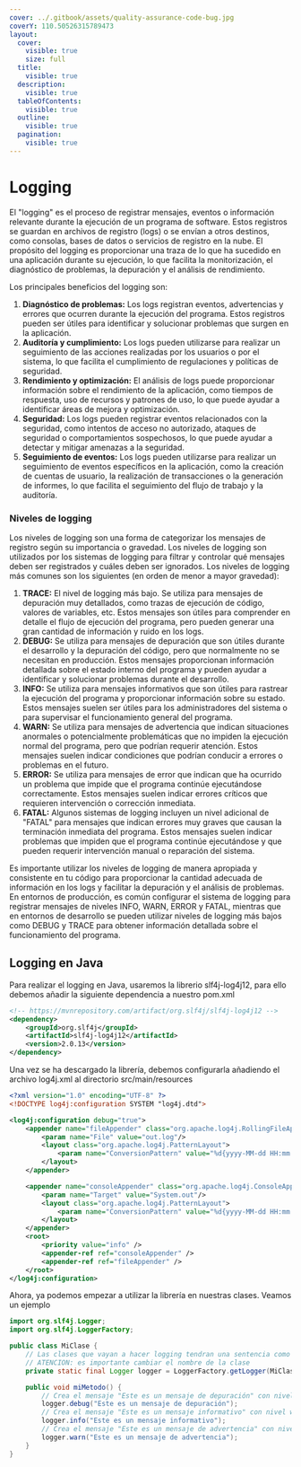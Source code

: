 ```yaml
---
cover: ../.gitbook/assets/quality-assurance-code-bug.jpg
coverY: 110.50526315789473
layout:
  cover:
    visible: true
    size: full
  title:
    visible: true
  description:
    visible: true
  tableOfContents:
    visible: true
  outline:
    visible: true
  pagination:
    visible: true
---
```


# Logging

El "logging" es el proceso de registrar mensajes, eventos o información relevante durante la ejecución de un programa de software. Estos registros se guardan en archivos de registro (logs) o se envían a otros destinos, como consolas, bases de datos o servicios de registro en la nube. El propósito del logging es proporcionar una traza de lo que ha sucedido en una aplicación durante su ejecución, lo que facilita la monitorización, el diagnóstico de problemas, la depuración y el análisis de rendimiento.

Los principales beneficios del logging son:

1. **Diagnóstico de problemas:** Los logs registran eventos, advertencias y errores que ocurren durante la ejecución del programa. Estos registros pueden ser útiles para identificar y solucionar problemas que surgen en la aplicación.
2. **Auditoría y cumplimiento:** Los logs pueden utilizarse para realizar un seguimiento de las acciones realizadas por los usuarios o por el sistema, lo que facilita el cumplimiento de regulaciones y políticas de seguridad.
3. **Rendimiento y optimización:** El análisis de logs puede proporcionar información sobre el rendimiento de la aplicación, como tiempos de respuesta, uso de recursos y patrones de uso, lo que puede ayudar a identificar áreas de mejora y optimización.
4. **Seguridad:** Los logs pueden registrar eventos relacionados con la seguridad, como intentos de acceso no autorizado, ataques de seguridad o comportamientos sospechosos, lo que puede ayudar a detectar y mitigar amenazas a la seguridad.
5. **Seguimiento de eventos:** Los logs pueden utilizarse para realizar un seguimiento de eventos específicos en la aplicación, como la creación de cuentas de usuario, la realización de transacciones o la generación de informes, lo que facilita el seguimiento del flujo de trabajo y la auditoría.

### Niveles de logging

Los niveles de logging son una forma de categorizar los mensajes de registro según su importancia o gravedad. Los niveles de logging son utilizados por los sistemas de logging para filtrar y controlar qué mensajes deben ser registrados y cuáles deben ser ignorados. Los niveles de logging más comunes son los siguientes (en orden de menor a mayor gravedad):

1. **TRACE:** El nivel de logging más bajo. Se utiliza para mensajes de depuración muy detallados, como trazas de ejecución de código, valores de variables, etc. Estos mensajes son útiles para comprender en detalle el flujo de ejecución del programa, pero pueden generar una gran cantidad de información y ruido en los logs.
2. **DEBUG:** Se utiliza para mensajes de depuración que son útiles durante el desarrollo y la depuración del código, pero que normalmente no se necesitan en producción. Estos mensajes proporcionan información detallada sobre el estado interno del programa y pueden ayudar a identificar y solucionar problemas durante el desarrollo.
3. **INFO:** Se utiliza para mensajes informativos que son útiles para rastrear la ejecución del programa y proporcionar información sobre su estado. Estos mensajes suelen ser útiles para los administradores del sistema o para supervisar el funcionamiento general del programa.
4. **WARN:** Se utiliza para mensajes de advertencia que indican situaciones anormales o potencialmente problemáticas que no impiden la ejecución normal del programa, pero que podrían requerir atención. Estos mensajes suelen indicar condiciones que podrían conducir a errores o problemas en el futuro.
5. **ERROR:** Se utiliza para mensajes de error que indican que ha ocurrido un problema que impide que el programa continúe ejecutándose correctamente. Estos mensajes suelen indicar errores críticos que requieren intervención o corrección inmediata.
6. **FATAL:** Algunos sistemas de logging incluyen un nivel adicional de "FATAL" para mensajes que indican errores muy graves que causan la terminación inmediata del programa. Estos mensajes suelen indicar problemas que impiden que el programa continúe ejecutándose y que pueden requerir intervención manual o reparación del sistema.

Es importante utilizar los niveles de logging de manera apropiada y consistente en tu código para proporcionar la cantidad adecuada de información en los logs y facilitar la depuración y el análisis de problemas. En entornos de producción, es común configurar el sistema de logging para registrar mensajes de niveles INFO, WARN, ERROR y FATAL, mientras que en entornos de desarrollo se pueden utilizar niveles de logging más bajos como DEBUG y TRACE para obtener información detallada sobre el funcionamiento del programa.

## Logging en Java

Para realizar el logging en Java, usaremos la librerio slf4j-log4j12, para ello debemos añadir la siguiente dependencia a nuestro pom.xml

```xml
<!-- https://mvnrepository.com/artifact/org.slf4j/slf4j-log4j12 -->
<dependency>
    <groupId>org.slf4j</groupId>
    <artifactId>slf4j-log4j12</artifactId>
    <version>2.0.13</version>
</dependency>
```

Una vez se ha descargado la librería, debemos configurarla añadiendo el archivo log4j.xml al directorio src/main/resources

```xml
<?xml version="1.0" encoding="UTF-8" ?>
<!DOCTYPE log4j:configuration SYSTEM "log4j.dtd">

<log4j:configuration debug="true">
    <appender name="fileAppender" class="org.apache.log4j.RollingFileAppender">
        <param name="File" value="out.log"/>
        <layout class="org.apache.log4j.PatternLayout">
            <param name="ConversionPattern" value="%d{yyyy-MM-dd HH:mm:ss} %-5p %c{1}:%L - %m%n" />
        </layout>
    </appender>

    <appender name="consoleAppender" class="org.apache.log4j.ConsoleAppender">
        <param name="Target" value="System.out"/>
        <layout class="org.apache.log4j.PatternLayout">
            <param name="ConversionPattern" value="%d{yyyy-MM-dd HH:mm:ss} %-5p %c{1}:%L - %m%n" />
        </layout>
    </appender>
    <root>
        <priority value="info" />
        <appender-ref ref="consoleAppender" />
        <appender-ref ref="fileAppender" />
    </root>
</log4j:configuration>
```

Ahora, ya podemos empezar a utilizar la librería en nuestras clases. Veamos un ejemplo

```java
import org.slf4j.Logger;
import org.slf4j.LoggerFactory;

public class MiClase {
    // Las clases que vayan a hacer logging tendran una sentencia como esta.
    // ATENCION: es importante cambiar el nombre de la clase
    private static final Logger logger = LoggerFactory.getLogger(MiClase.class);

    public void miMetodo() {
        // Crea el mensaje "Este es un mensaje de depuración" con nivel debug en los log
        logger.debug("Este es un mensaje de depuración");
        // Crea el mensaje "Este es un mensaje informativo" con nivel warning en los log
        logger.info("Este es un mensaje informativo");
        // Crea el mensaje "Este es un mensaje de advertencia" con nivel warning en los log
        logger.warn("Este es un mensaje de advertencia");
    }
}
```
